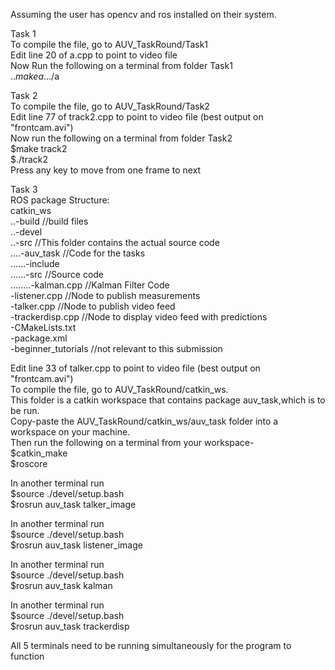 Assuming the user has opencv and ros installed on their system.  

Task 1  
To compile the file, go to AUV_TaskRound/Task1  
Edit line 20 of a.cpp to point to video file  
Now Run the following on a terminal from folder Task1  
..$make a  
..$./a  
    
Task 2  
To compile the file, go to AUV_TaskRound/Task2  
Edit line 77 of track2.cpp to point to video file (best output on "frontcam.avi")  
Now run the following on a terminal from folder Task2  
   $make track2  
   $./track2  
Press any key to move from one frame to next  
    
Task 3  
ROS package Structure:  
catkin_ws  
..-build                                          //build files  
..-devel  
..-src                                            //This folder contains the actual source code  
....-auv_task                                   //Code for the tasks  
......-include  
......-src                                    //Source code  
........-kalman.cpp                         //Kalman Filter Code  
              -listener.cpp                       //Node to publish measurements  
              -talker.cpp                         //Node to publish video feed  
              -trackerdisp.cpp                    //Node to display video feed with predictions  
          -CMakeLists.txt  
          -package.xml  
  -beginner_tutorials //not relevant to this submission  

Edit line 33 of talker.cpp to point to video file (best output on "frontcam.avi")  
To compile the file, go to AUV_TaskRound/catkin_ws.  
This folder is a catkin workspace that contains package auv_task,which is to be run.  
Copy-paste the AUV_TaskRound/catkin_ws/auv_task folder into a workspace on your machine.  
Then run the following on a terminal from your workspace-  
  $catkin_make  
  $roscore  
    
In another terminal run  
  $source ./devel/setup.bash  
  $rosrun auv_task talker_image  
  
In another terminal run  
  $source ./devel/setup.bash  
  $rosrun auv_task listener_image  

In another terminal run  
  $source ./devel/setup.bash  
  $rosrun auv_task kalman  
    
In another terminal run  
  $source ./devel/setup.bash  
  $rosrun auv_task trackerdisp  
  
All 5 terminals need to be running simultaneously for the program to function  

